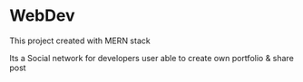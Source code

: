 # WebDev
This project created with MERN stack

Its a Social network for developers
user able to create own portfolio & share post
